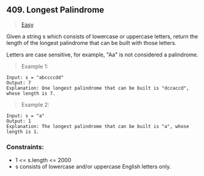 ## 409. Longest Palindrome


>[Easy](https://leetcode.com/problems/longest-palindrome/description)

Given a string s which consists of lowercase or uppercase letters, return the length of the longest palindrome that can be built with those letters.

Letters are case sensitive, for example, "Aa" is not considered a palindrome.

> Example 1:
```
Input: s = "abccccdd"
Output: 7
Explanation: One longest palindrome that can be built is "dccaccd", whose length is 7.
```

> Example 2:
```
Input: s = "a"
Output: 1
Explanation: The longest palindrome that can be built is "a", whose length is 1.
``` 

### Constraints:

 - 1 <= s.length <= 2000
 - s consists of lowercase and/or uppercase English letters only.